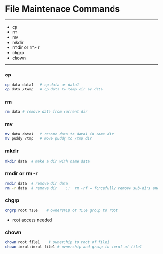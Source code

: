 # **File Maintenace Commands**

---

- cp
- rm
- mv
- mkdir
- rmdir or rm- r
- chgrp
- chown

---

### cp

```sh
cp data data1   # cp data as data1
cp data /temp   # cp data to temp dir as data
```

### rm

```sh
rm data # remove data from current dir
```

### mv

```sh
mv data data1   # rename data to data1 in same dir
mv puddy /tmp   # move puddy to /tmp dir
```

### mkdir

```sh
mkdir data  # make a dir with name data
```

### rmdir or rm -r

```sh
rmdir data  # remove dir data
rm -r data  # remove dir    ::  rm -rf = forcefully remove sub-dirs and its contents :: Recursively
```

### chgrp

```sh
chgrp root file    # ownership of file group to root
```

- root access needed

### chown

```sh
chown root file1    # ownership to root of file1
chown imrul:imrul file1 # ownership and group to imrul of file1
```


